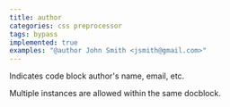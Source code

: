 ```yaml
---
title: author
categories: css preprocessor
tags: bypass
implemented: true
examples: "@author John Smith <jsmith@gmail.com>"
---
```


Indicates code block author's name, email, etc.

Multiple instances are allowed within the same docblock.
